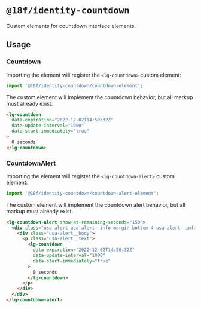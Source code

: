 # `@18f/identity-countdown`

Custom elements for countdown interface elements.

## Usage

### Countdown

Importing the element will register the `<lg-countdown>` custom element:

```ts
import '@18f/identity-countdown/countdown-element';
```

The custom element will implement the countdown behavior, but all markup must already exist.

```html
<lg-countdown
  data-expiration="2022-12-02T14:50:32Z"
  data-update-interval="1000"
  data-start-immediately="true"
>
  0 seconds
</lg-countdown>
```

### CountdownAlert

Importing the element will register the `<lg-countdown-alert>` custom element:

```ts
import '@18f/identity-countdown/countdown-alert-element';
```

The custom element will implement the countdown alert behavior, but all markup must already exist.

```html
<lg-countdown-alert show-at-remaining-seconds="150">
  <div class="usa-alert usa-alert--info margin-bottom-4 usa-alert--info-time" role="status">
    <div class="usa-alert__body">
      <p class="usa-alert__text">
        <lg-countdown
          data-expiration="2022-12-02T14:50:32Z"
          data-update-interval="1000"
          data-start-immediately="true"
        >
          0 seconds
        </lg-countdown>
      </p>
    </div>
  </div>
</lg-countdown-alert>
```
